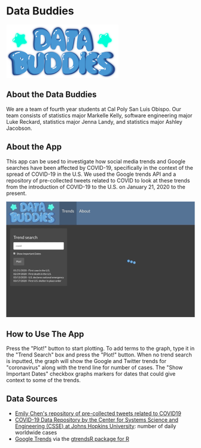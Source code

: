 # Data Buddies

![](app/www/databuddies.png)

## About the Data Buddies
We are a team of fourth year students at Cal Poly San Luis Obispo. Our team consists of statistics major Markelle Kelly, software engineering major Luke Reckard, statistics major Jenna Landy, and statistics major Ashley Jacobson.

## About the App
This app can be used to investigate how social media trends and Google searches have been affected by COVID-19, specifically in the context of the spread of COVID-19 in the U.S. We used the Google trends API and a repository of pre-collected tweets related to COVID to look at these trends from the introduction of COVID-19 to the U.S. on January 21, 2020 to the present.

![](gif.gif)

## How to Use The App
Press the "Plot!" button to start plotting. To add terms to the graph, type it in  the "Trend Search" box and press the "Plot!" button. When no trend search is inputted, the graph will show the Google and Twitter trends for "coronavirus" along with the trend line for number of cases. The "Show Important Dates" checkbox graphs markers for dates that could give context to some of the trends.

## Data Sources
- [Emily Chen's repository of pre-collected tweets related to COVID19](echen102/COVID-19-TweetIDs)
- [COVID-19 Data Repository by the Center for Systems Science and Engineering (CSSE) at Johns Hopkins University](https://github.com/CSSEGISandData/COVID-19): number of daily worldwide cases
- [Google Trends](https://trends.google.com/trends/) via the [gtrendsR package for R](https://www.rdocumentation.org/packages/gtrendsR/versions/1.4.4)
